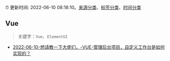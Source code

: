 :alarm_clock: 更新时间: 2022-06-10 08:18:10。[来源分类](../README.md)、[标签分类](../TAGS.md)、[时间分类](../TIMELINE.md)

## Vue


> 关键字：`Vue`、`ElementUI`



- [2022-06-10-想请教一下大佬们，-VUE-管理后台项目，自定义工作台是如何实现的？](https://www.v2ex.com/t/858747) 
